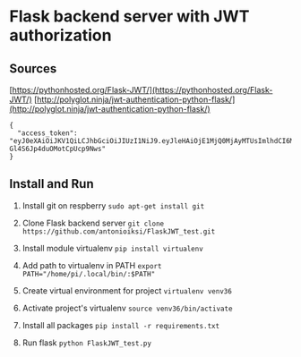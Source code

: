 # Flask backend server with JWT authorization

## Sources
[https://pythonhosted.org/Flask-JWT/](https://pythonhosted.org/Flask-JWT/)
[http://polyglot.ninja/jwt-authentication-python-flask/](http://polyglot.ninja/jwt-authentication-python-flask/)



```
{
  "access_token": "eyJ0eXAiOiJKV1QiLCJhbGciOiJIUzI1NiJ9.eyJleHAiOjE1MjQ0MjAyMTUsImlhdCI6MTUyNDQxOTkxNSwibmJmIjoxNTI0NDE5OTE1LCJpZGVudGl0eSI6MX0.RIzLFtgR7w_qhKE0ZAu-Gl4S6Jp4duOMotCpUcp9Nws"
}
```

## Install and Run

1. Install git on respberry
`sudo apt-get install git`

1. Clone Flask backend server
`git clone https://github.com/antonioiksi/FlaskJWT_test.git`

1. Install module virtualenv
`pip install virtualenv`

1. Add path to virtualenv in PATH
`export PATH="/home/pi/.local/bin/:$PATH"`

1. Create virtual environment for project
`virtualenv venv36`

1. Activate project's virtualenv
`source venv36/bin/activate`

1. Install all packages
`pip install -r requirements.txt`

1. Run flask
`python FlaskJWT_test.py`